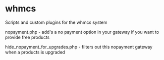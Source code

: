 # whmcs

Scripts and custom plugins for the whmcs system

nopayment.php - add's a no payment option in your gateway if you want to provide free products

hide_nopayment_for_upgrades.php - filters out this nopayment gateway when a products is upgraded
